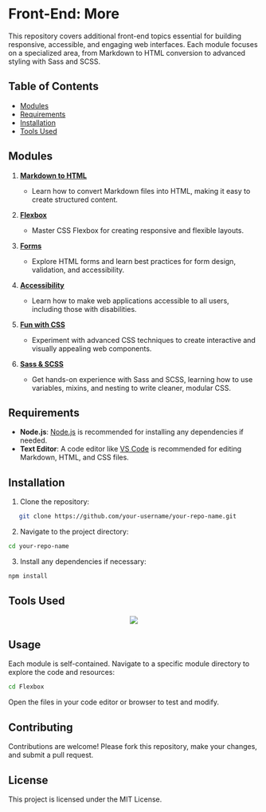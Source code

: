 # Front-End: More

This repository covers additional front-end topics essential for building responsive, accessible, and engaging web interfaces. Each module focuses on a specialized area, from Markdown to HTML conversion to advanced styling with Sass and SCSS.

## Table of Contents

- [Modules](#modules)
- [Requirements](#requirements)
- [Installation](#installation)
- [Tools Used](#tools-used)


## Modules

1. **[Markdown to HTML](./1207-Markdown-to-HTML)**
   - Learn how to convert Markdown files into HTML, making it easy to create structured content.

2. **[Flexbox](./1208-Flexbox)**
   - Master CSS Flexbox for creating responsive and flexible layouts.

3. **[Forms](./1209-Forms)**
   - Explore HTML forms and learn best practices for form design, validation, and accessibility.

4. **[Accessibility](./1210-Accessibility)**
   - Learn how to make web applications accessible to all users, including those with disabilities.

5. **[Fun with CSS](./1211-Fun-with-CSS)**
   - Experiment with advanced CSS techniques to create interactive and visually appealing web components.

6. **[Sass & SCSS](./1212-Sass-SCSS)**
   - Get hands-on experience with Sass and SCSS, learning how to use variables, mixins, and nesting to write cleaner, modular CSS.

## Requirements

- **Node.js**: [Node.js](https://nodejs.org/) is recommended for installing any dependencies if needed.
- **Text Editor**: A code editor like [VS Code](https://code.visualstudio.com/) is recommended for editing Markdown, HTML, and CSS files.

## Installation

1. Clone the repository:
```bash
   git clone https://github.com/your-username/your-repo-name.git
```
2. Navigate to the project directory:
```bash
cd your-repo-name
```
3. Install any dependencies if necessary:
```bash
npm install
```
## Tools Used
<div align="center">
  <a href="https://skillicons.dev">
    <img src="https://skillicons.dev/icons?i=css,html,sass,nodejs&perline=10" />
  </a>
</div>


## Usage
Each module is self-contained. Navigate to a specific module directory to explore the code and resources:
```bash
cd Flexbox
```
Open the files in your code editor or browser to test and modify.

## Contributing
Contributions are welcome! Please fork this repository, make your changes, and submit a pull request.

## License
This project is licensed under the MIT License.

